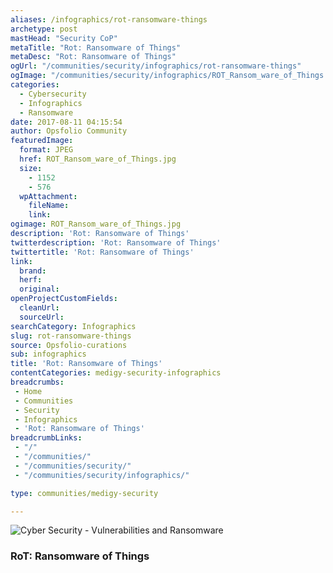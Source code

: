 ```yaml
---
aliases: /infographics/rot-ransomware-things
archetype: post
mastHead: "Security CoP"
metaTitle: "Rot: Ransomware of Things"
metaDesc: "Rot: Ransomware of Things" 
ogUrl: "/communities/security/infographics/rot-ransomware-things"
ogImage: "/communities/security/infographics/ROT_Ransom_ware_of_Things.jpg"
categories:
  - Cybersecurity
  - Infographics
  - Ransomware
date: 2017-08-11 04:15:54
author: Opsfolio Community
featuredImage:
  format: JPEG
  href: ROT_Ransom_ware_of_Things.jpg
  size:
    - 1152
    - 576
  wpAttachment:
    fileName:
    link:
ogimage: ROT_Ransom_ware_of_Things.jpg
description: 'Rot: Ransomware of Things'
twitterdescription: 'Rot: Ransomware of Things'
twittertitle: 'Rot: Ransomware of Things'
link:
  brand:
  herf:
  original:
openProjectCustomFields:
  cleanUrl:
  sourceUrl:
searchCategory: Infographics
slug: rot-ransomware-things
source: Opsfolio-curations
sub: infographics
title: 'Rot: Ransomware of Things'
contentCategories: medigy-security-infographics
breadcrumbs:
 - Home
 - Communities
 - Security
 - Infographics
 - 'Rot: Ransomware of Things'
breadcrumbLinks:
 - "/"
 - "/communities/"
 - "/communities/security/"
 - "/communities/security/infographics/"

type: communities/medigy-security

---
```

![Cyber Security - Vulnerabilities and Ransomware](/communities/security/infographics/When-Should-Spy-Agencies-Disclose-Security-Vulnerabilities-in-Companies-Software.jpg)

### RoT: Ransomware of Things


